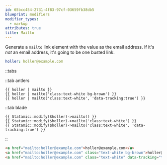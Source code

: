```yaml
---
id: 65bcc454-2731-4f83-97cf-03659fb38db5
blueprint: modifiers
modifier_types:
  - markup
attributes: true
title: Mailto
---
```

Generate a `mailto` link element with the value as the email address. If it's _not_ an email address, it's going to be one busted link.

```yaml
holler: holler@example.com
```

::tabs

::tab antlers
```antlers
{{ holler | mailto }}
{{ holler | mailto('class:text-white bg-brown') }}
{{ holler | mailto('class:text-white', 'data-tracking:true') }}
```
::tab blade
```blade
{{ Statamic::modify($holler)->mailto() }}
{{ Statamic::modify($holler)->mailto('class:text-white') }}
{{ Statamic::modify($holler)->mailto('class:text-white', 'data-tracking:true') }}
```
::

```html
<a href="mailto:holler@example.com">holler@example.com</a>
<a href="mailto:holler@example.com" class="text-white bg-brown">holler@example.com</a>
<a href="mailto:holler@example.com" class="text-white" data-tracking="true">holler@example.com</a>
```
